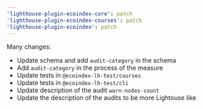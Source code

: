 ```yaml
---
'lighthouse-plugin-ecoindex-core': patch
'lighthouse-plugin-ecoindex-courses': patch
'lighthouse-plugin-ecoindex': patch
---
```


Many changes:

- Update schema and add `audit-category` in the schema
- Add `audit-category` in the process of the measure
- Update tests in `@ecoindex-lh-test/courses`
- Update tests in `@ecoindex-lh-test/cli`
- Update description of the audit `warn-nodes-count`
- Update the description of the audits to be more Lightouse like
